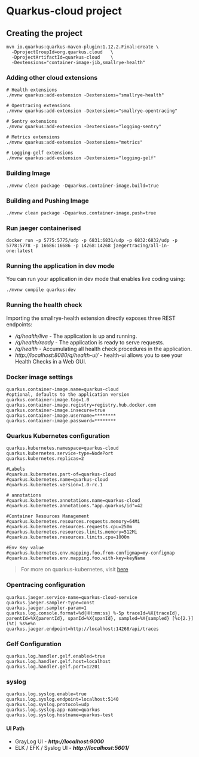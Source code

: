 # Quarkus-cloud project


## Creating the project
```
mvn io.quarkus:quarkus-maven-plugin:1.12.2.Final:create \
  -DprojectGroupId=org.quarkus.cloud   \
  -DprojectArtifactId=quarkus-cloud    \
  -Dextensions="container-image-jib,smallrye-health"
```

### Adding other cloud extensions
```
# Health extensions
./mvnw quarkus:add-extension -Dextensions="smallrye-health"

# Opentracing extensions
./mvnw quarkus:add-extension -Dextensions="smallrye-opentracing"

# Sentry extensions
./mvnw quarkus:add-extension -Dextensions="logging-sentry"

# Metrics extensions
./mvnw quarkus:add-extension -Dextensions="metrics"

# Logging-gelf extensions
./mvnw quarkus:add-extension -Dextensions="logging-gelf"
```

### Building Image
```
./mvnw clean package -Dquarkus.container-image.build=true
```

### Building and Pushing Image
```
./mvnw clean package -Dquarkus.container-image.push=true
```

### Run jaeger containerised
```
docker run -p 5775:5775/udp -p 6831:6831/udp -p 6832:6832/udp -p 5778:5778 -p 16686:16686 -p 14268:14268 jaegertracing/all-in-one:latest
```

### Running the application in dev mode
You can run your application in dev mode that enables live coding using:
```shell script
./mvnw compile quarkus:dev
```

### Running the health check
Importing the smallrye-health extension directly exposes three REST endpoints:
* _/q/health/live_ - The application is up and running.
* _/q/health/ready_ - The application is ready to serve requests.
* _/q/health_ - Accumulating all health check procedures in the application.
* _http://localhost:8080/q/health-ui/_ - health-ui allows you to see your Health Checks in a Web GUI.

### Docker image settings
```
quarkus.container-image.name=quarkus-cloud
#optional, defaults to the application version
quarkus.container-image.tag=1.0
quarkus.container-image.registry=registry.hub.docker.com
quarkus.container-image.insecure=true
quarkus.container-image.username=********
quarkus.container-image.password=********
```

### Quarkus Kubernetes configuration
```
quarkus.kubernetes.namespace=quarkus-cloud
quarkus.kubernetes.service-type=NodePort
quarkus.kubernetes.replicas=2

#Labels
#quarkus.kubernetes.part-of=quarkus-cloud
#quarkus.kubernetes.name=quarkus-cloud
#quarkus.kubernetes.version=1.0-rc.1

# annotations
#quarkus.kubernetes.annotations.name=quarkus-cloud
#quarkus.kubernetes.annotations."app.quarkus/id"=42

#Container Resources Management
#quarkus.kubernetes.resources.requests.memory=64Mi
#quarkus.kubernetes.resources.requests.cpu=250m
#quarkus.kubernetes.resources.limits.memory=512Mi
#quarkus.kubernetes.resources.limits.cpu=1000m

#Env Key value
#quarkus.kubernetes.env.mapping.foo.from-configmap=my-configmap
#quarkus.kubernetes.env.mapping.foo.with-key=keyName
```

> For more on quarkus-kubernetes, visit [here](https://quarkus.io/guides/deploying-to-kubernetes)

### Opentracing configuration
```
quarkus.jaeger.service-name=quarkus-cloud-service 
quarkus.jaeger.sampler-type=const
quarkus.jaeger.sampler-param=1
quarkus.log.console.format=%d{HH:mm:ss} %-5p traceId=%X{traceId}, parentId=%X{parentId}, spanId=%X{spanId}, sampled=%X{sampled} [%c{2.}] (%t) %s%e%n
quarkus.jaeger.endpoint=http://localhost:14268/api/traces
```  

### Gelf Configuration
```
quarkus.log.handler.gelf.enabled=true
quarkus.log.handler.gelf.host=localhost
quarkus.log.handler.gelf.port=12201
```

### syslog
```
quarkus.log.syslog.enable=true
quarkus.log.syslog.endpoint=localhost:5140
quarkus.log.syslog.protocol=udp
quarkus.log.syslog.app-name=quarkus
quarkus.log.syslog.hostname=quarkus-test
```

#### UI Path
* GrayLog UI - _**http://localhost:9000**_
* ELK / EFK / Syslog UI - _**http://localhost:5601/**_